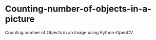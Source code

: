 # Counting-number-of-objects-in-a-picture
Counting number of Objects in an Image using Python-OpenCV 
